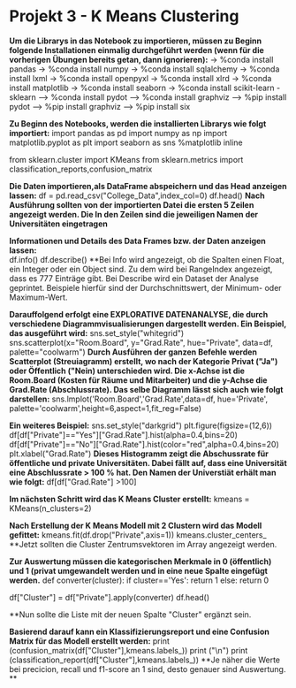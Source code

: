 # Projekt 3 - K Means Clustering

**Um die Librarys in das Notebook zu importieren, müssen zu Beginn folgende Installationen einmalig durchgeführt werden (wenn für die vorherigen Übungen bereits getan, dann ignorieren):**
-> %conda install pandas 
-> %conda install numpy
-> %conda install sqlalchemy 
-> %conda install lxml
-> %conda install openpyxl 
-> %conda install xlrd 
-> %conda install matplotlib 
-> %conda install seaborn 
-> %conda install scikit-learn - sklearn
--> %conda install pydot
--> %conda install graphviz
--> %pip install pydot
--> %pip install graphviz
--> %pip install six

**Zu Beginn des Notebooks, werden die installierten Librarys wie folgt importiert:**
import pandas as pd
import numpy as np
import matplotlib.pyplot as plt
import seaborn as sns
%matplotlib inline

from sklearn.cluster import KMeans
from sklearn.metrics import classification_reports,confusion_matrix


**Die Daten importieren,als DataFrame abspeichern und das Head anzeigen lassen:**
df = pd.read_csv("College_Data",index_col=0) 
df.head()
**Nach Ausführung sollten von der importierten Datei die ersten 5 Zeilen angezeigt werden. Die In den Zeilen sind die jeweiligen Namen der Universitäten eingetragen** 
       
**Informationen und Details des Data Frames bzw. der Daten anzeigen lassen:**     
df.info()
df.describe()
**Bei Info wird angezeigt, ob die Spalten einen Float, ein Integer oder ein Object sind. Zu dem wird bei RangeIndex angezeigt, dass es 777 Einträge gibt. Bei Describe wird ein Dataset der Analyse geprintet. Beispiele hierfür sind der Durchschnittswert, der Minimum- oder Maximum-Wert.

**Darauffolgend erfolgt eine EXPLORATIVE DATENANALYSE, die durch verschiedene Diagrammvisualisierungen dargestellt werden. Ein Beispiel, das ausgeführt wird:**
sns.set_style("whitegrid")
sns.scatterplot(x="Room.Board",
    y="Grad.Rate",
    hue="Private",
    data=df,
    palette="coolwarm")
**Durch Ausführen der ganzen Befehle werden Scatterplot (Streuiagramm) erstellt, wo nach der Kategorie Privat ("Ja") oder Öffentlich ("Nein) unterschieden wird. Die x-Achse ist die Room.Board (Kosten für Räume und Mitarbeiter) und die y-Achse die Grad.Rate (Abschlussrate). Das selbe Diagramm lässt sich auch wie folgt darstellen:**
sns.lmplot('Room.Board','Grad.Rate',data=df, hue='Private',
           palette='coolwarm',height=6,aspect=1,fit_reg=False)

**Ein weiteres Beispiel:**
sns.set_style("darkgrid")
plt.figure(figsize=(12,6))
df[df["Private"]=="Yes"]["Grad.Rate"].hist(alpha=0.4,bins=20)
df[df["Private"]=="No"]["Grad.Rate"].hist(color="red",alpha=0.4,bins=20)
plt.xlabel("Grad.Rate")
**Dieses Histogramm zeigt die Abschussrate für öffentliche und private Universitäten. Dabei fällt auf, dass eine Universität eine Abschlussrate > 100 % hat. Den Namen der Universtiät erhält man wie folgt:**
df[df["Grad.Rate"] >100]

**Im nächsten Schritt wird das K Means Cluster erstellt:**
kmeans = KMeans(n_clusters=2)

**Nach Erstellung der K Means Modell mit 2 Clustern wird das Modell gefittet:**
kmeans.fit(df.drop("Private",axis=1))
kmeans.cluster_centers_
**Jetzt sollten die Cluster Zentrumsvektoren im Array angezeigt werden.


**Zur Auswertung müssen die kategorischen Merkmale in 0 (öffentlich) und 1 (privat umgewandelt werden und in eine neue Spalte eingefügt werden.**
def converter(cluster):
    if cluster=='Yes':
        return 1
    else:
        return 0
 
df["Cluster"] = df["Private"].apply(converter)
df.head()

**Nun sollte die Liste mit der neuen Spalte "Cluster" ergänzt sein.

**Basierend darauf kann ein Klassifizierungsreport und eine Confusion Matrix für das Modell erstellt werden:**
print (confusion_matrix(df["Cluster"],kmeans.labels_))
print ("\n")
print (classification_report(df["Cluster"],kmeans.labels_))
**Je näher die Werte bei precicion, recall und f1-score an 1 sind, desto genauer sind Auswertung. **

